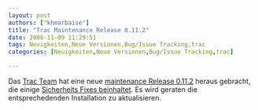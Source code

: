 ```yaml
---
layout: post
authors: ["khmarbaise"]
title: "Trac Maintenance Release 0.11.2"
date: 2008-11-09 11:29:51
tags: Neuigkeiten,Neue Versionen,Bug/Issue Tracking,trac
categories: [Neuigkeiten,Neue Versionen,Bug/Issue Tracking,trac]

---
```

Das <a href="http://trac.edgewall.org">Trac Team</a> hat eine neue <a href="http://groups.google.com/group/trac-users/browse_thread/thread/e2852963190ea3a2">maintenance Release 0.11.2</a> heraus gebracht,  die einige <a href="http://trac.edgewall.org/browser/tags/trac-0.11.2/RELEASE">Sicherheits Fixes beinhaltet</a>. Es wird geraten die entsprechedenden Installation zu aktualisieren.
